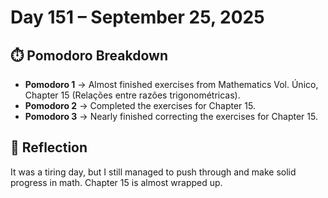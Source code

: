 # Day 151 – September 25, 2025

## ⏱️ Pomodoro Breakdown
- **Pomodoro 1** → Almost finished exercises from Mathematics Vol. Único, Chapter 15 (Relações entre razões trigonométricas).  
- **Pomodoro 2** → Completed the exercises for Chapter 15.  
- **Pomodoro 3** → Nearly finished correcting the exercises for Chapter 15.

## 💬 Reflection
It was a tiring day, but I still managed to push through and make solid progress in math. Chapter 15 is almost wrapped up.
